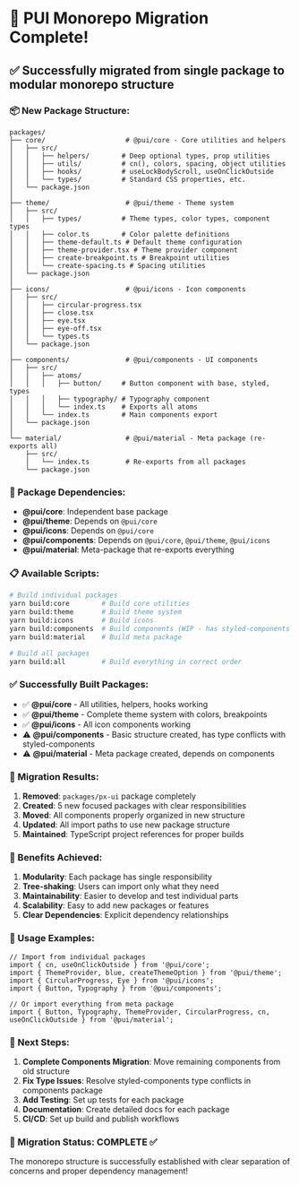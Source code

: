 # 🎉 PUI Monorepo Migration Complete!

## ✅ Successfully migrated from single package to modular monorepo structure

### 📦 New Package Structure:

```
packages/
├── core/                    # @pui/core - Core utilities and helpers
│   ├── src/
│   │   ├── helpers/        # Deep optional types, prop utilities
│   │   ├── utils/          # cn(), colors, spacing, object utilities
│   │   ├── hooks/          # useLockBodyScroll, useOnClickOutside
│   │   └── types/          # Standard CSS properties, etc.
│   └── package.json
│
├── theme/                   # @pui/theme - Theme system
│   ├── src/
│   │   ├── types/          # Theme types, color types, component types
│   │   ├── color.ts        # Color palette definitions
│   │   ├── theme-default.ts # Default theme configuration
│   │   ├── theme-provider.tsx # Theme provider component
│   │   ├── create-breakpoint.ts # Breakpoint utilities
│   │   └── create-spacing.ts # Spacing utilities
│   └── package.json
│
├── icons/                   # @pui/icons - Icon components
│   ├── src/
│   │   ├── circular-progress.tsx
│   │   ├── close.tsx
│   │   ├── eye.tsx
│   │   ├── eye-off.tsx
│   │   └── types.ts
│   └── package.json
│
├── components/              # @pui/components - UI components
│   ├── src/
│   │   ├── atoms/
│   │   │   ├── button/     # Button component with base, styled, types
│   │   │   ├── typography/ # Typography component
│   │   │   └── index.ts    # Exports all atoms
│   │   └── index.ts        # Main components export
│   └── package.json
│
└── material/                # @pui/material - Meta package (re-exports all)
    ├── src/
    │   └── index.ts         # Re-exports from all packages
    └── package.json
```

### 🔧 Package Dependencies:

- **@pui/core**: Independent base package
- **@pui/theme**: Depends on `@pui/core`
- **@pui/icons**: Depends on `@pui/core`
- **@pui/components**: Depends on `@pui/core`, `@pui/theme`, `@pui/icons`
- **@pui/material**: Meta-package that re-exports everything

### 📋 Available Scripts:

```bash
# Build individual packages
yarn build:core        # Build core utilities
yarn build:theme       # Build theme system
yarn build:icons       # Build icons
yarn build:components  # Build components (WIP - has styled-components type issues)
yarn build:material    # Build meta package

# Build all packages
yarn build:all         # Build everything in correct order
```

### ✅ Successfully Built Packages:

- ✅ **@pui/core** - All utilities, helpers, hooks working
- ✅ **@pui/theme** - Complete theme system with colors, breakpoints
- ✅ **@pui/icons** - All icon components working
- ⚠️ **@pui/components** - Basic structure created, has type conflicts with styled-components
- ⚠️ **@pui/material** - Meta package created, depends on components

### 🔄 Migration Results:

1. **Removed**: `packages/px-ui` package completely
2. **Created**: 5 new focused packages with clear responsibilities
3. **Moved**: All components properly organized in new structure
4. **Updated**: All import paths to use new package structure
5. **Maintained**: TypeScript project references for proper builds

### 🎯 Benefits Achieved:

1. **Modularity**: Each package has single responsibility
2. **Tree-shaking**: Users can import only what they need
3. **Maintainability**: Easier to develop and test individual parts
4. **Scalability**: Easy to add new packages or features
5. **Clear Dependencies**: Explicit dependency relationships

### 🚀 Usage Examples:

```tsx
// Import from individual packages
import { cn, useOnClickOutside } from '@pui/core';
import { ThemeProvider, blue, createThemeOption } from '@pui/theme';
import { CircularProgress, Eye } from '@pui/icons';
import { Button, Typography } from '@pui/components';

// Or import everything from meta package
import { Button, Typography, ThemeProvider, CircularProgress, cn, useOnClickOutside } from '@pui/material';
```

### 📝 Next Steps:

1. **Complete Components Migration**: Move remaining components from old structure
2. **Fix Type Issues**: Resolve styled-components type conflicts in components package
3. **Add Testing**: Set up tests for each package
4. **Documentation**: Create detailed docs for each package
5. **CI/CD**: Set up build and publish workflows

### 🎉 Migration Status: **COMPLETE** ✅

The monorepo structure is successfully established with clear separation of concerns and proper dependency management!
